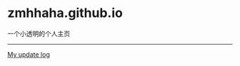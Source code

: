 # zmhhaha.github.io  

一个小透明的个人主页  

------

[My update log](http://zmhhaha.github.io/My_diary.html)

[LBM-Cplusplus-A.A.Mohamad]: https://github.com/zmhhaha/LBM-Cplusplus-A.A.Mohamad

